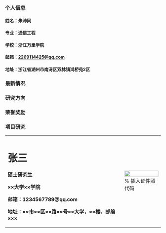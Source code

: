 ### 个人信息
#### 姓名：朱沛同 
#### 专业：通信工程
#### 学校：浙江万里学院
#### 邮箱：2269114425@qq.com
#### 地址：浙江省湖州市南浔区双林镇鸿桥苑2区

### 最新情况

### 研究方向

### 荣誉奖励

### 项目研究


<table border="0">
  <tr>
    <td width="75%">
      <h1>张三</h1>
      <p><b>硕士研究生</b></p>
      <p><b>××大学××学院</b></p>
      <p><b>邮箱：1234567789@qq.com</b></p>
      <p><b>地址：××市××区××路××号××大学，××楼，邮编×××</b></p>
    </td>
    <td width="25%">
      <img src="/zhengjianzhao.jpg" width="100%">      % 插入证件照代码
    </td>
  </tr>
</table>
